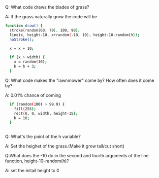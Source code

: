 Q: What code draws the blades of grass? 

A: If the grass naturally grow the code will be 
```bash
function draw() {
  stroke(random(60, 70), 100, 90);
  line(x, height-10, x+random(-10, 10), height-10-random(h));
  noStroke();

  x = x + 10;

  if (x > width) {
    x = random(10);
    h = h + 3;
  } 

```

Q: What code makes the "lawnmower" come by? How often does it come by? 

A: 0.01% chance of coming 

```bash
  if (random(100) > 99.9) {
    fill(255);
    rect(0, 0, width, height-15);
    h = 10;
  }
	
```

	
Q: What's the point of the h variable? 

A: Set the heighet of the grass.(Make it grow tall/cut short)



Q:What does the -10 do in the second and fourth arguments of the line function, height-10-random(h)? 

A: set the initail height to 0





